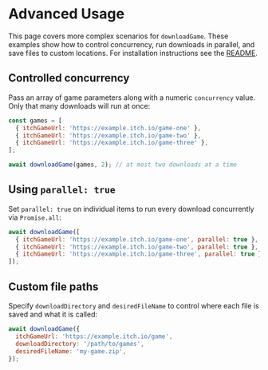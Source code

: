 # Advanced Usage

This page covers more complex scenarios for `downloadGame`. These examples show how to control concurrency, run downloads in parallel, and save files to custom locations. For installation instructions see the [README](../README.md).

## Controlled concurrency

Pass an array of game parameters along with a numeric `concurrency` value. Only that many downloads will run at once:

```javascript
const games = [
  { itchGameUrl: 'https://example.itch.io/game-one' },
  { itchGameUrl: 'https://example.itch.io/game-two' },
  { itchGameUrl: 'https://example.itch.io/game-three' },
];

await downloadGame(games, 2); // at most two downloads at a time
```

## Using `parallel: true`

Set `parallel: true` on individual items to run every download concurrently via `Promise.all`:

```javascript
await downloadGame([
  { itchGameUrl: 'https://example.itch.io/game-one', parallel: true },
  { itchGameUrl: 'https://example.itch.io/game-two', parallel: true },
  { itchGameUrl: 'https://example.itch.io/game-three', parallel: true },
]);
```

## Custom file paths

Specify `downloadDirectory` and `desiredFileName` to control where each file is saved and what it is called:

```javascript
await downloadGame({
  itchGameUrl: 'https://example.itch.io/game',
  downloadDirectory: '/path/to/games',
  desiredFileName: 'my-game.zip',
});
```
